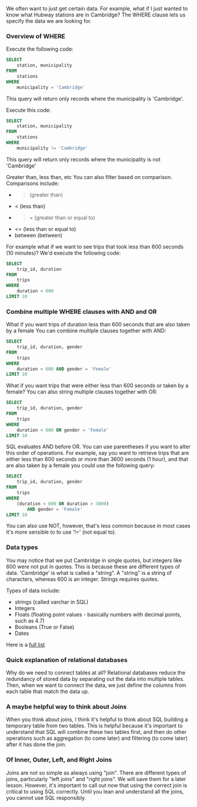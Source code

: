 We often want to just get certain data. For example, what if I just wanted to know what Hubway stations are in Cambridge? The WHERE clause lets us specify the data we are looking for.

### Overview of WHERE
Execute the following code:

```sql
SELECT 
    station, municipality
FROM
    stations
WHERE
    municipality = 'Cambridge'
```
This query will return only records where the municipality is 'Cambridge'. 

Execute this code:

```sql
SELECT 
    station, municipality
FROM
    stations
WHERE
    municipality != 'Cambridge'
```

This query will return only records where the municipality is not 'Cambridge'

Greater than, less than, etc
You can also filter based on comparison. Comparisons include:
* > (greater than)
* < (less than)
* >= (greater than or equal to)
* <= (less than or equal to)
* between (between)

For example what if we want to see trips that took less than 600 seconds (10 minutes)? We'd execute the following code:

```sql
SELECT 
    trip_id, duration
FROM
    trips
WHERE
    duration < 600
LIMIT 10
```

### Combine multiple WHERE clauses with AND and OR
What if you want trips of duration less than 600 seconds that are also taken by a female You can combine multiple clauses together with AND:

```sql 
SELECT 
    trip_id, duration, gender
FROM
    trips
WHERE
    duration < 600 AND gender = 'Female'
LIMIT 10
```
What if you want trips that were either less than 600 seconds or taken by a female? You can also string multiple clauses together with OR:

```sql
SELECT 
    trip_id, duration, gender
FROM
    trips
WHERE
    duration < 600 OR gender = 'Female'
LIMIT 10
```

SQL evaluates AND before OR. You can use parentheses if you want to alter this order of operations. For example, say you want to retrieve trips that are either less than 600 seconds or more than 3600 seconds (1 hour), and that are also taken by a female you could use the following query:

```sql
SELECT 
    trip_id, duration, gender
FROM
    trips
WHERE
    (duration < 600 OR duration > 3600)
        AND gender = 'Female'
LIMIT 10
```
You can also use NOT, however, that's less common because  in most cases it's more sensible to to use '!=' (not equal to).

### Data types
You may notice that we put Cambridge in single quotes, but integers like 600 were not put in quotes. This is because these are different types of data. 'Cambridge' is what is called a "string". A "string" is a string of characters, whereas 600 is an integer. Strings requires quotes. 

Types of data include:
* strings  (called varchar in SQL)
* Integers
* Floats (floating point values - basically numbers with decimal points, such as 4.7)
* Booleans (True or False)
* Dates

Here is a [full list](http://www.w3schools.com/sql/sql_datatypes.asp)

### Quick explanation of relational databases
Why do we need to connect tables at all? Relational databases reduce the redundancy of stored data by separating out the data into multiple tables. Then, when we want to connect the data, we just define the columns from each table that match the data up.

### A maybe helpful way to think about Joins
When you think about joins, I think it's helpful to think about SQL building a temporary table from two tables. This is helpful because it's important to understand that SQL will combine these two tables first, and then do other operations such as aggregation (to come later) and filtering (to come later) after it has done the join. 

### Of Inner, Outer, Left, and Right Joins
Joins are not so simple as always using "join". There are different types of joins, particularly "left joins" and "right joins". We will save them for a later lesson. However, it's important to call out now that using the correct join is critical to using SQL correctly. Until you lean and understand all the joins, you cannot use SQL responsibly. 

